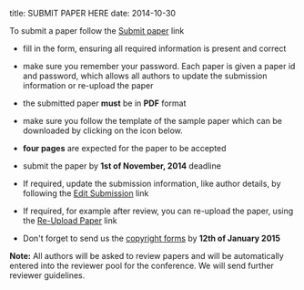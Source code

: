 title: SUBMIT PAPER HERE
date: 2014-10-30 

 To submit a paper follow the [Submit paper](http://conference.4m-association.org/author/submit.php) link

  * fill in the form, ensuring all required information is present and correct

  * make sure you remember your password. Each paper is given a paper id and password, which allows all authors to update the submission information or re-upload the paper

  * the submitted paper **must** be in **PDF** format

  * make sure you follow the template of the sample paper which can be downloaded by clicking on the icon below. 

  * **four pages** are expected for the paper to be accepted

  * submit the paper by **1st of November, 2014** deadline

  * If required, update the submission information, like author details, by following the [Edit Submission](http://conference.4m-association.org/author/edit.php) link

 * If required, for example after review, you can re-upload the paper, using the [Re-Upload Paper](http://conference.4m-association.org/author/upload.php?t=reup) link

* Don't forget to send us the [copyright forms](/4m-association/content/License-Agreement-2015)  by **12th of January 2015**

**Note:** All authors will be asked to review papers and will be automatically entered into the reviewer pool for the conference. We will send further reviewer guidelines.